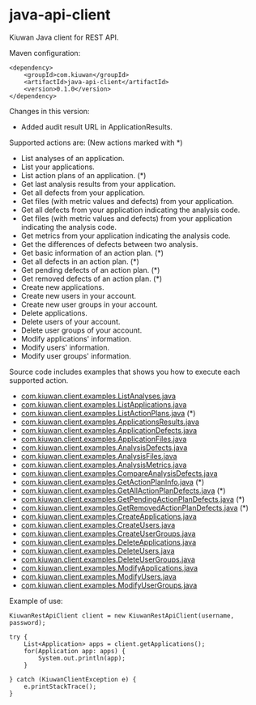 java-api-client
===============

Kiuwan Java client for REST API.

Maven configuration:

	<dependency>
		<groupId>com.kiuwan</groupId>
		<artifactId>java-api-client</artifactId>
		<version>0.1.0</version>
	</dependency>
	
Changes in this version:

  - Added audit result URL in ApplicationResults.
	
Supported actions are: (New actions marked with *)

  - List analyses of an application.
  - List your applications.
  - List action plans of an application. (*)
  - Get last analysis results from your application.
  - Get all defects from your application.
  - Get files (with metric values and defects) from your application.
  - Get all defects from your application indicating the analysis code.
  - Get files (with metric values and defects) from your application indicating the analysis code.
  - Get metrics from your application indicating the analysis code.
  - Get the differences of defects between two analysis.
  - Get basic information of an action plan. (*)
  - Get all defects in an action plan. (*)
  - Get pending defects of an action plan. (*)
  - Get removed defects of an action plan. (*)
  - Create new applications.
  - Create new users in your account.
  - Create new user groups in your account.
  - Delete applications.
  - Delete users of your account.
  - Delete user groups of your account.
  - Modify applications' information.
  - Modify users' information.
  - Modify user groups' information.
  
Source code includes examples that shows you how to execute each supported action.

  - <a href="src/main/java/com/kiuwan/client/examples/ListAnalyses.java">com.kiuwan.client.examples.ListAnalyses.java</a>
  - <a href="src/main/java/com/kiuwan/client/examples/ListApplications.java">com.kiuwan.client.examples.ListApplications.java</a>
  - <a href="src/main/java/com/kiuwan/client/examples/ListActionPlans.java">com.kiuwan.client.examples.ListActionPlans.java</a> (*)
  - <a href="src/main/java/com/kiuwan/client/examples/ApplicationsResults.java">com.kiuwan.client.examples.ApplicationsResults.java</a>
  - <a href="src/main/java/com/kiuwan/client/examples/ApplicationDefects.java">com.kiuwan.client.examples.ApplicationDefects.java</a>
  - <a href="src/main/java/com/kiuwan/client/examples/ApplicationFiles.java">com.kiuwan.client.examples.ApplicationFiles.java</a>
  - <a href="src/main/java/com/kiuwan/client/examples/AnalysisDefects.java">com.kiuwan.client.examples.AnalysisDefects.java</a>
  - <a href="src/main/java/com/kiuwan/client/examples/AnalysisFiles.java">com.kiuwan.client.examples.AnalysisFiles.java</a>
  - <a href="src/main/java/com/kiuwan/client/examples/AnalysisMetrics.java">com.kiuwan.client.examples.AnalysisMetrics.java</a>
  - <a href="src/main/java/com/kiuwan/client/examples/CompareAnalysisDefects.java">com.kiuwan.client.examples.CompareAnalysisDefects.java</a>
  - <a href="src/main/java/com/kiuwan/client/examples/GetActionPlanInfo.java">com.kiuwan.client.examples.GetActionPlanInfo.java</a> (*)
  - <a href="src/main/java/com/kiuwan/client/examples/GetAllActionPlanDefects.java">com.kiuwan.client.examples.GetAllActionPlanDefects.java</a> (*)
  - <a href="src/main/java/com/kiuwan/client/examples/GetPendingActionPlanDefects.java">com.kiuwan.client.examples.GetPendingActionPlanDefects.java</a> (*)
  - <a href="src/main/java/com/kiuwan/client/examples/GetRemovedActionPlanDefects.java">com.kiuwan.client.examples.GetRemovedActionPlanDefects.java</a> (*)  
  - <a href="src/main/java/com/kiuwan/client/examples/CreateApplications.java">com.kiuwan.client.examples.CreateApplications.java</a> 
  - <a href="src/main/java/com/kiuwan/client/examples/CreateUsers.java">com.kiuwan.client.examples.CreateUsers.java</a>
  - <a href="src/main/java/com/kiuwan/client/examples/CreateUserGroups.java">com.kiuwan.client.examples.CreateUserGroups.java</a>
  - <a href="src/main/java/com/kiuwan/client/examples/DeleteApplications.java">com.kiuwan.client.examples.DeleteApplications.java</a> 
  - <a href="src/main/java/com/kiuwan/client/examples/DeleteUsers.java">com.kiuwan.client.examples.DeleteUsers.java</a>
  - <a href="src/main/java/com/kiuwan/client/examples/DeleteUserGroups.java">com.kiuwan.client.examples.DeleteUserGroups.java</a>
  - <a href="src/main/java/com/kiuwan/client/examples/ModifyApplications.java">com.kiuwan.client.examples.ModifyApplications.java</a>
  - <a href="src/main/java/com/kiuwan/client/examples/ModifyUsers.java">com.kiuwan.client.examples.ModifyUsers.java</a>
  - <a href="src/main/java/com/kiuwan/client/examples/ModifyUserGroups.java">com.kiuwan.client.examples.ModifyUserGroups.java</a>

Example of use:

	KiuwanRestApiClient client = new KiuwanRestApiClient(username, password);

	try {
		List<Application> apps = client.getApplications();
		for(Application app: apps) {
			System.out.println(app);
		}
		
	} catch (KiuwanClientException e) {
		e.printStackTrace();
	}

